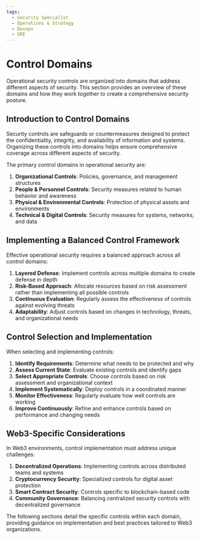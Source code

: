 ```yaml
---
tags:
  - Security Specialist
  - Operations & Strategy
  - Devops
  - SRE
---
```


# Control Domains

Operational security controls are organized into domains that address different aspects of security. This section provides an overview of these domains and how they work together to create a comprehensive security posture.

## Introduction to Control Domains

Security controls are safeguards or countermeasures designed to protect the confidentiality, integrity, and availability of information and systems. Organizing these controls into domains helps ensure comprehensive coverage across different aspects of security.

The primary control domains in operational security are:

1. **Organizational Controls**: Policies, governance, and management structures
2. **People & Personnel Controls**: Security measures related to human behavior and awareness
3. **Physical & Environmental Controls**: Protection of physical assets and environments
4. **Technical & Digital Controls**: Security measures for systems, networks, and data

## Implementing a Balanced Control Framework

Effective operational security requires a balanced approach across all control domains:

1. **Layered Defense**: Implement controls across multiple domains to create defense in depth
2. **Risk-Based Approach**: Allocate resources based on risk assessment rather than implementing all possible controls
3. **Continuous Evaluation**: Regularly assess the effectiveness of controls against evolving threats
4. **Adaptability**: Adjust controls based on changes in technology, threats, and organizational needs

## Control Selection and Implementation

When selecting and implementing controls:

1. **Identify Requirements**: Determine what needs to be protected and why
2. **Assess Current State**: Evaluate existing controls and identify gaps
3. **Select Appropriate Controls**: Choose controls based on risk assessment and organizational context
4. **Implement Systematically**: Deploy controls in a coordinated manner
5. **Monitor Effectiveness**: Regularly evaluate how well controls are working
6. **Improve Continuously**: Refine and enhance controls based on performance and changing needs

## Web3-Specific Considerations

In Web3 environments, control implementation must address unique challenges:

1. **Decentralized Operations**: Implementing controls across distributed teams and systems
2. **Cryptocurrency Security**: Specialized controls for digital asset protection
3. **Smart Contract Security**: Controls specific to blockchain-based code
4. **Community Governance**: Balancing centralized security controls with decentralized governance

The following sections detail the specific controls within each domain, providing guidance on implementation and best practices tailored to Web3 organizations. 